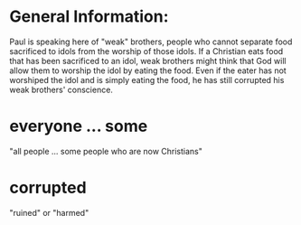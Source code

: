# General Information:

Paul is speaking here of "weak" brothers, people who cannot separate food sacrificed to idols from the worship of those idols. If a Christian eats food that has been sacrificed to an idol, weak brothers might think that God will allow them to worship the idol by eating the food. Even if the eater has not worshiped the idol and is simply eating the food, he has still corrupted his weak brothers' conscience.

# everyone ... some

"all people ... some people who are now Christians"

# corrupted

"ruined" or "harmed"